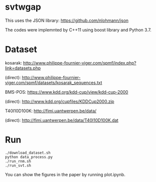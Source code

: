 # svtwgap

This uses the JSON library: https://github.com/nlohmann/json

The codes were implemnted by C++11 using boost library and Python 3.7.

# Dataset

kosarak: http://www.philippe-fournier-viger.com/spmf/index.php?link=datasets.php

(direct): http://www.philippe-fournier-viger.com/spmf/datasets/kosarak_sequences.txt

BMS-POS: https://www.kdd.org/kdd-cup/view/kdd-cup-2000

(direct): http://www.kdd.org/cupfiles/KDDCup2000.zip

T40I10D100K: http://fimi.uantwerpen.be/data/

(direct): http://fimi.uantwerpen.be/data/T40I10D100K.dat


# Run

```
./download_dataset.sh
python data_process.py
./run_rnm.sh
./run_svt.sh
```

You can show the figures in the paper by running plot.ipynb.
